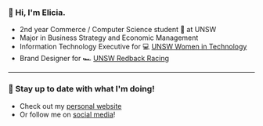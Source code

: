 ### 👋 Hi, I'm Elicia.

* 2nd year Commerce / Computer Science student 🤗 at UNSW
* Major in Business Strategy and Economic Management
* Information Technology Executive for 💻 [UNSW Women in Technology](https://unswwit.com/#/)
* Brand Designer for 🏎 [UNSW Redback Racing](https://www.redbackracing.com/)

---

### 🦋 Stay up to date with what I'm doing!
* Check out my [personal website](https://eliciaauduong.github.io/blog/)
* Or follow me on [social media](https://eliciaauduong.github.io/link-elicia/)!
<!--
**eliciaauduong/eliciaauduong** is a ✨ _special_ ✨ repository because its `README.md` (this file) appears on your GitHub profile.

Here are some ideas to get you started:

- 🔭 I’m currently working on ...
- 🌱 I’m currently learning ...
- 👯 I’m looking to collaborate on ...
- 🤔 I’m looking for help with ...
- 💬 Ask me about ...
- 📫 How to reach me: ...
- 😄 Pronouns: ...
- ⚡ Fun fact: ...
-->

